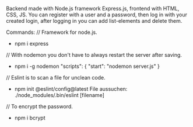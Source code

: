 Backend made with Node.js framework Express.js, frontend with HTML, CSS, JS.
You can register with a user and a password, then log in with your created login, after logging in you can add list-elements and delete them.

Commands:
// Framework for node.js.
- npm i express

// With nodemon you don't have to always restart the server after saving.
- npm i -g nodemon
  "scripts": {
    "start": "nodemon server.js"
  }

// Eslint is to scan a file for unclean code.
- npm init @eslint/config@latest
  File aussuchen: ./node_modules/.bin/eslint [filename]

// To encrypt the password.
- npm i bcrypt
